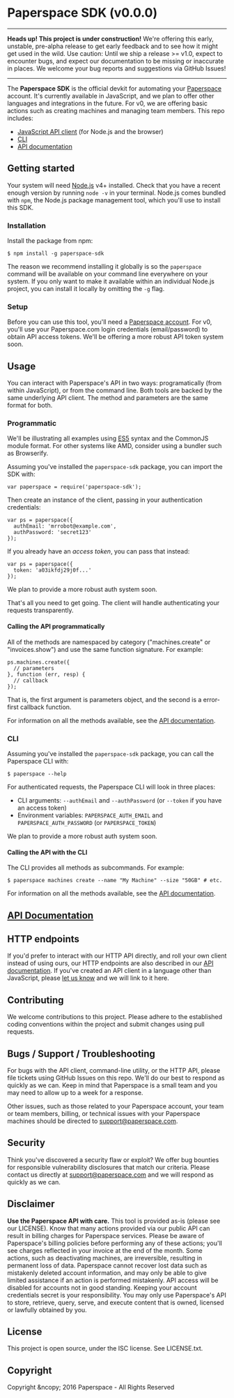 # Paperspace SDK (v0.0.0)

- - - -

**Heads up! This project is under construction!** We're offering this early, unstable, pre-alpha release to get early feedback and to see how it might get used in the wild. Use caution: Until we ship a release >= v1.0, expect to encounter bugs, and expect our documentation to be missing or inaccurate in places. We welcome your bug reports and suggestions via GitHub Issues!

- - - -

The **Paperspace SDK** is the official devkit for automating your [Paperspace](https://paperspace.com) account. It's currently available in JavaScript, and we plan to offer other languages and integrations in the future. For v0, we are offering basic actions such as creating machines and managing team members. This repo includes:

* [JavaScript API client](#programmatic) (for Node.js and the browser)
* [CLI](#cli)
* [API documentation](https://paperspace.github.io/paperspace-sdk)

## Getting started

Your system will need [Node.js](https://nodejs.org) v4+ installed. Check that you have a recent enough version by running `node -v` in your terminal. Node.js comes bundled with `npm`, the Node.js package management tool, which you'll use to install this SDK.

### Installation

Install the package from npm:

    $ npm install -g paperspace-sdk

The reason we recommend installing it globally is so the `paperspace` command will be available on your command line everywhere on your system. If you only want to make it available within an individual Node.js project, you can install it locally by omitting the `-g` flag.

### Setup

Before you can use this tool, you'll need a [Paperspace account](https://paperspace.com). For v0, you'll use your Paperspace.com login credentials (email/password) to obtain API access tokens. We'll be offering a more robust API token system soon.

## Usage

You can interact with Paperspace's API in two ways: programatically (from within JavaScript), or from the command line. Both tools are backed by the same underlying API client. The method and parameters are the same format for both.

### Programmatic

We'll be illustrating all examples using [ES5](http://speakingjs.com/es5/ch01.html) syntax and the CommonJS module format. For other systems like AMD, consider using a bundler such as Browserify.

Assuming you've installed the `paperspace-sdk` package, you can import the SDK with:

    var paperspace = require('paperspace-sdk');

Then create an instance of the client, passing in your authentication credentials:

    var ps = paperspace({
      authEmail: 'mrrobot@example.com',
      authPassword: 'secret123'
    });

If you already have an _access token_, you can pass that instead:

    var ps = paperspace({
      token: 'a03ikfdj29j0f...'
    });

We plan to provide a more robust auth system soon.

That's all you need to get going. The client will handle authenticating your requests transparently.

#### Calling the API programmatically

All of the methods are namespaced by category ("machines.create" or "invoices.show") and use the same function signature. For example:

    ps.machines.create({
      // parameters
    }, function (err, resp) {
      // callback
    });

That is, the first argument is parameters object, and the second is a error-first callback function.

For information on all the methods available, see the [API documentation](https://paperspace.github.io/paperspace-sdk).

### CLI

Assuming you've installed the `paperspace-sdk` package, you can call the Paperspace CLI with:

    $ paperspace --help

For authenticated requests, the Paperspace CLI will look in three places:

- CLI arguments: `--authEmail` and `--authPassword` (or `--token` if you have an access token)
- Environment variables: `PAPERSPACE_AUTH_EMAIL` and `PAPERSPACE_AUTH_PASSWORD` (or `PAPERSPACE_TOKEN`)

We plan to provide a more robust auth system soon.

#### Calling the API with the CLI

The CLI provides all methods as subcommands. For example:

    $ paperspace machines create --name "My Machine" --size "50GB" # etc.

For information on all the methods available, see the [API documentation](https://paperspace.github.io/paperspace-sdk).

## [API Documentation](https://paperspace.github.io/paperspace-sdk)

## HTTP endpoints

If you'd prefer to interact with our HTTP API directly, and roll your own client instead of using ours, our HTTP endpoints are also described in our [API documentation](https://paperspace.github.io/paperspace-sdk). If you've created an API client in a language other than JavaScript, please [let us know](mailto:support@paperspace.com) and we will link to it here.

## Contributing

We welcome contributions to this project. Please adhere to the established coding conventions within the project and submit changes using pull requests.

## Bugs / Support / Troubleshooting

For bugs with the API client, command-line utility, or the HTTP API, please file tickets using GitHub Issues on this repo. We'll do our best to respond as quickly as we can. Keep in mind that Paperspace is a small team and you may need to allow up to a week for a response.

Other issues, such as those related to your Paperspace account, your team or team members, billing, or technical issues with your Paperspace machines should be directed to [support@paperspace.com](mailto:support@paperspace.com).

## Security

Think you've discovered a security flaw or exploit? We offer bug bounties for responsible vulnerability disclosures that match our criteria. Please contact us directly at [support@paperspace.com](mailto:support@paperspace.com) and we will respond as quickly as we can.

## Disclaimer

**Use the Paperspace API with care.** This tool is provided as-is (please see our LICENSE). Know that many actions provided via our public API can result in billing charges for Paperspace services. Please be aware of Paperspace's billing policies before performing any of these actions; you'll see charges reflected in your invoice at the end of the month. Some actions, such as deactivating machines, are irreversible, resulting in permanent loss of data. Paperspace cannot recover lost data such as mistakenly deleted account information, and may only be able to give limited assistance if an action is performed mistakenly. API access will be disabled for accounts not in good standing. Keeping your account credentials secret is your responsibility. You may only use Paperspace's API to store, retrieve, query, serve, and execute content that is owned, licensed or lawfully obtained by you.

## License

This project is open source, under the ISC license. See LICENSE.txt.

## Copyright

Copyright &ncopy; 2016 Paperspace - All Rights Reserved
